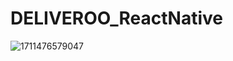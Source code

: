 # DELIVEROO_ReactNative


![1711476579047](https://github.com/siddharthnarela/DELIVEROO_ReactNative/assets/74176439/30623b13-6374-4cbb-a14d-8471bdf84691)
